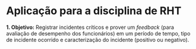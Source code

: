 # Aplicação para a disciplina de RHT

**1. Objetivo:** Registrar incidentes críticos e prover um *feedback* (para avaliação de desempenho dos funcionários) em um período de tempo, tipo de incidente  ocorrido e caracterização do incidente (positivo ou negativo).